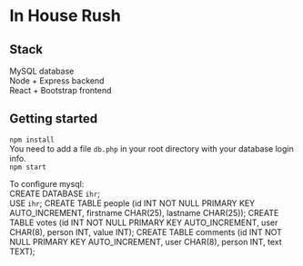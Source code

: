 # In House Rush

## Stack
MySQL database  
Node + Express backend  
React + Bootstrap frontend  

## Getting started
`npm install`  
You need to add a file `db.php` in your root directory with your database login info.  
`npm start`

To configure mysql:  
    CREATE DATABASE `ihr`;  
    USE `ihr`;
    CREATE TABLE people (id INT NOT NULL PRIMARY KEY AUTO_INCREMENT, firstname CHAR(25), lastname CHAR(25));
    CREATE TABLE votes (id INT NOT NULL PRIMARY KEY AUTO_INCREMENT, user CHAR(8), person INT, value INT);
    CREATE TABLE comments (id INT NOT NULL PRIMARY KEY AUTO_INCREMENT, user CHAR(8), person INT, text TEXT);
